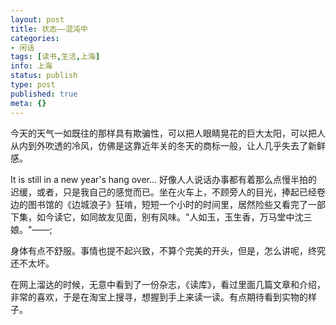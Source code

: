 ```yaml
---
layout: post
title: 状态——混沌中
categories:
- 闲话
tags: [读书,生活,上海]
info: 上海
status: publish
type: post
published: true
meta: {}
---
```


今天的天气一如既往的那样具有欺骗性，可以把人眼睛晃花的巨大太阳，可以把人从内到外吹透的冷风，仿佛是这靠近年关的冬天的商标一般，让人几乎失去了新鲜感。

It is still in a new year's hang over... 好像人人说话办事都有着那么点慢半拍的迟缓，或者，只是我自己的感觉而已。坐在火车上，不顾旁人的目光，捧起已经卷边的图书馆的《边城浪子》狂啃，短短一个小时的时间里，居然险些又看完了一部下集，如今读它，如同故友见面，别有风味。"人如玉，玉生香，万马堂中沈三娘。"——;

身体有点不舒服。事情也提不起兴致，不算个完美的开头，但是，怎么讲呢，终究还不太坏。

在网上溜达的时候，无意中看到了一份杂志，《读库》，看过里面几篇文章和介绍，非常的喜欢，于是在淘宝上搜寻，想握到手上来读一读。有点期待看到实物的样子。
